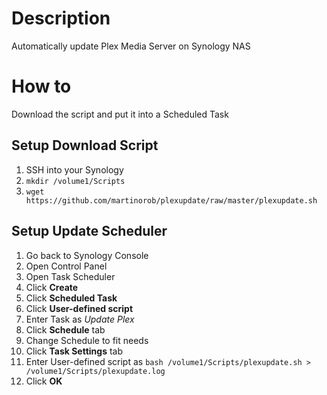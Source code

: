# Description
Automatically update Plex Media Server on Synology NAS

# How to
Download the script and put it into a Scheduled Task

## Setup Download Script
1. SSH into your Synology
2. `mkdir /volume1/Scripts`
3. `wget https://github.com/martinorob/plexupdate/raw/master/plexupdate.sh`

## Setup Update Scheduler
1. Go back to Synology Console
2. Open Control Panel
3. Open Task Scheduler
4. Click **Create** 
5. Click **Scheduled Task** 
6. Click **User-defined script**
7. Enter Task as *Update Plex*
8. Click **Schedule** tab
9. Change Schedule to fit needs
10. Click **Task Settings** tab
11. Enter User-defined script as `bash /volume1/Scripts/plexupdate.sh > /volume1/Scripts/plexupdate.log`
12. Click **OK**
